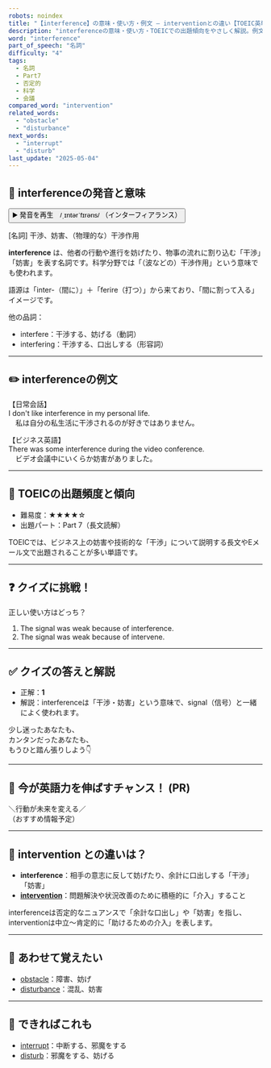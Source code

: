 ```yaml
---
robots: noindex
title: "【interference】の意味・使い方・例文 ― interventionとの違い【TOEIC英単語】"
description: "interferenceの意味・使い方・TOEICでの出題傾向をやさしく解説。例文・クイズ付きでinterventionとの違いもわかりやすく学べます。"
word: "interference"
part_of_speech: "名詞"
difficulty: "4"
tags:
  - 名詞
  - Part7
  - 否定的
  - 科学
  - 会議
compared_word: "intervention"
related_words:
  - "obstacle"
  - "disturbance"
next_words:
  - "interrupt"
  - "disturb"
last_update: "2025-05-04"
---
```


## 🔰 interferenceの発音と意味

<button class="play-audio" onclick="playTTS('interference')">
  <span class="play-audio-main">
    ▶️ 発音を再生　/ˌɪntərˈfɪrəns/
  </span>
  <span class="play-audio-sub">
    （インターフィアランス）
  </span>
</button>

[名詞] 干渉、妨害、（物理的な）干渉作用

**interference** は、他者の行動や進行を妨げたり、物事の流れに割り込む「干渉」「妨害」を表す名詞です。科学分野では「（波などの）干渉作用」という意味でも使われます。

語源は「inter-（間に）」＋「ferire（打つ）」から来ており、「間に割って入る」イメージです。

他の品詞：  
- interfere：干渉する、妨げる（動詞）
- interfering：干渉する、口出しする（形容詞）

---

## ✏️ interferenceの例文

【日常会話】  
I don't like interference in my personal life.  
　私は自分の私生活に干渉されるのが好きではありません。

【ビジネス英語】  
There was some interference during the video conference.  
　ビデオ会議中にいくらか妨害がありました。

---

## 🎯 TOEICの出題頻度と傾向

- 難易度：★★★★☆
- 出題パート：Part 7（長文読解）

TOEICでは、ビジネス上の妨害や技術的な「干渉」について説明する長文やEメール文で出題されることが多い単語です。

---

## ❓ クイズに挑戦！

正しい使い方はどっち？

1. The signal was weak because of interference.  
2. The signal was weak because of intervene.

---

## ✅ クイズの答えと解説

- 正解：**1**
- 解説：interferenceは「干渉・妨害」という意味で、signal（信号）と一緒によく使われます。

少し迷ったあなたも、  
カンタンだったあなたも、  
もうひと踏ん張りしよう👇️

---

## 🚀 今が英語力を伸ばすチャンス！ (PR)

<div class="info-center">
＼行動が未来を変える／<br>  
（おすすめ情報予定）
</div>

---

## 🤔  intervention との違いは？

- **interference**：相手の意志に反して妨げたり、余計に口出しする「干渉」「妨害」
- **[intervention](/word/intervention/)**：問題解決や状況改善のために積極的に「介入」すること

interferenceは否定的なニュアンスで「余計な口出し」や「妨害」を指し、interventionは中立～肯定的に「助けるための介入」を表します。

---

## 🧩 あわせて覚えたい

- [obstacle](/word/obstacle/)：障害、妨げ
- [disturbance](/word/disturbance/)：混乱、妨害

---

## 📖 できればこれも

- [interrupt](/word/interrupt/)：中断する、邪魔をする
- [disturb](/word/disturb/)：邪魔をする、妨げる

<!-- cvid: aid04_bid14 -->
